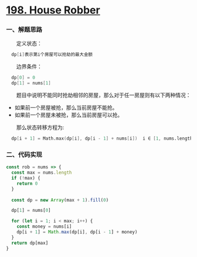 # [198. House Robber](https://leetcode.com/problems/house-robber/)

### 一、解题思路

  &emsp;&emsp;定义状态：

```s
  dp[i]表示第i个房屋可以抢劫的最大金额
```

  &emsp;&emsp;边界条件：

```s
  dp[0] = 0
  dp[1] = nums[1]
```

  &emsp;&emsp;题目中说明不能同时抢劫相邻的房屋，那么对于任一房屋则有以下两种情况：

  - 如果前一个房屋被抢，那么当前房屋不能抢。
  - 如果前一个房屋未被抢，那么当前房屋可以抢。

  &emsp;&emsp;那么状态转移方程为:

```s
  dp[i + 1] = Math.max(dp[i], dp[i - 1] + nums[i])  i ∈ [1, nums.length)
```

### 二、代码实现

```JavaScript
const rob = nums => {
  const max = nums.length
  if (!max) {
    return 0
  }
  
  const dp = new Array(max + 1).fill(0)

  dp[1] = nums[0]

  for (let i = 1; i < max; i++) {
    const money = nums[i]
    dp[i + 1] = Math.max(dp[i], dp[i - 1] + money)
  }
  return dp[max]
}
```